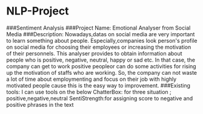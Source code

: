 # NLP-Project
###Sentiment Analysis
###Project Name: Emotional Analyser from Social Media
###Description:
   Nowadays,datas on social media are very important to learn something about people. Especially,companies look person's profile on social media for choosing their employees or increasing the motivation of their personnels. This analyser provides to obtain information about people who is positive, negative, neutral, happy or sad etc. In that case, the company can get to work positive peopleor can do some activities for rising up the motivation of staffs who are working. So, the company can not waste a lot of time about employmenting and focus on their job with highly motivated people cause this is the easy way to improvement.
###Existing tools:
   I can use tools on the below
   ChatterBox: for three situation ; positive,negative,neutral
   SentiStrength:for assigning score to negative and positive phrases in the text
